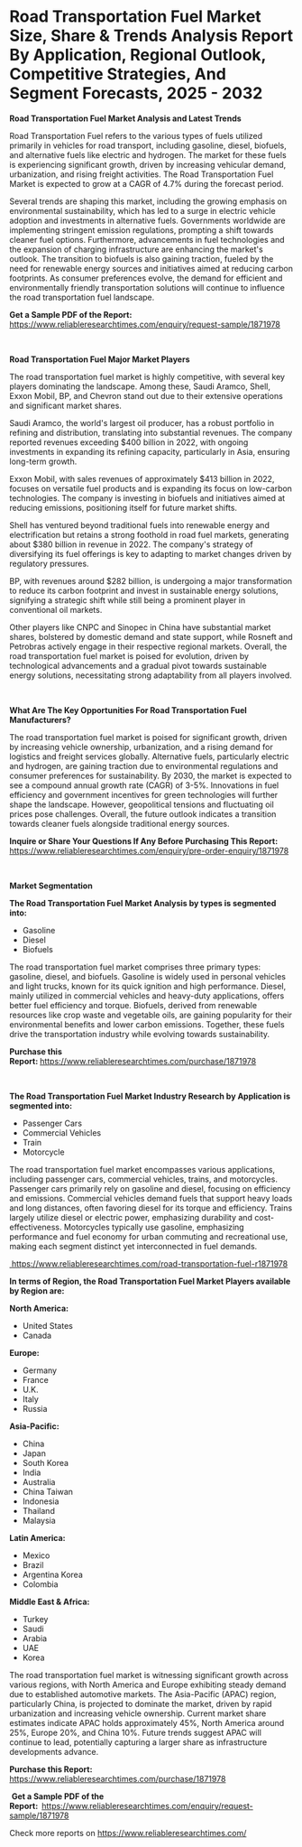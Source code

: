 <p><h1>Road Transportation Fuel Market Size, Share & Trends Analysis Report By Application, Regional Outlook, Competitive Strategies, And Segment Forecasts, 2025 - 2032</h1></p><p><strong>Road Transportation Fuel Market Analysis and Latest Trends</strong></p>
<p><p>Road Transportation Fuel refers to the various types of fuels utilized primarily in vehicles for road transport, including gasoline, diesel, biofuels, and alternative fuels like electric and hydrogen. The market for these fuels is experiencing significant growth, driven by increasing vehicular demand, urbanization, and rising freight activities. The Road Transportation Fuel Market is expected to grow at a CAGR of 4.7% during the forecast period.</p><p>Several trends are shaping this market, including the growing emphasis on environmental sustainability, which has led to a surge in electric vehicle adoption and investments in alternative fuels. Governments worldwide are implementing stringent emission regulations, prompting a shift towards cleaner fuel options. Furthermore, advancements in fuel technologies and the expansion of charging infrastructure are enhancing the market's outlook. The transition to biofuels is also gaining traction, fueled by the need for renewable energy sources and initiatives aimed at reducing carbon footprints. As consumer preferences evolve, the demand for efficient and environmentally friendly transportation solutions will continue to influence the road transportation fuel landscape.</p></p>
<p><strong>Get a Sample PDF of the Report:&nbsp;</strong> <a href="https://www.reliableresearchtimes.com/enquiry/request-sample/1871978?utm_campaign=2292&utm_medium=2&utm_source=Github&utm_content=ia&utm_term=13022025&utm_id=road-transportation-fuel">https://www.reliableresearchtimes.com/enquiry/request-sample/1871978</a></p>
<p>&nbsp;</p>
<p><strong>Road Transportation Fuel Major Market Players</strong></p>
<p><p>The road transportation fuel market is highly competitive, with several key players dominating the landscape. Among these, Saudi Aramco, Shell, Exxon Mobil, BP, and Chevron stand out due to their extensive operations and significant market shares. </p><p>Saudi Aramco, the world's largest oil producer, has a robust portfolio in refining and distribution, translating into substantial revenues. The company reported revenues exceeding $400 billion in 2022, with ongoing investments in expanding its refining capacity, particularly in Asia, ensuring long-term growth.</p><p>Exxon Mobil, with sales revenues of approximately $413 billion in 2022, focuses on versatile fuel products and is expanding its focus on low-carbon technologies. The company is investing in biofuels and initiatives aimed at reducing emissions, positioning itself for future market shifts.</p><p>Shell has ventured beyond traditional fuels into renewable energy and electrification but retains a strong foothold in road fuel markets, generating about $380 billion in revenue in 2022. The company's strategy of diversifying its fuel offerings is key to adapting to market changes driven by regulatory pressures.</p><p>BP, with revenues around $282 billion, is undergoing a major transformation to reduce its carbon footprint and invest in sustainable energy solutions, signifying a strategic shift while still being a prominent player in conventional oil markets.</p><p>Other players like CNPC and Sinopec in China have substantial market shares, bolstered by domestic demand and state support, while Rosneft and Petrobras actively engage in their respective regional markets. Overall, the road transportation fuel market is poised for evolution, driven by technological advancements and a gradual pivot towards sustainable energy solutions, necessitating strong adaptability from all players involved.</p></p>
<p>&nbsp;</p>
<p><strong>What Are The Key Opportunities For Road Transportation Fuel Manufacturers?</strong></p>
<p><p>The road transportation fuel market is poised for significant growth, driven by increasing vehicle ownership, urbanization, and a rising demand for logistics and freight services globally. Alternative fuels, particularly electric and hydrogen, are gaining traction due to environmental regulations and consumer preferences for sustainability. By 2030, the market is expected to see a compound annual growth rate (CAGR) of 3-5%. Innovations in fuel efficiency and government incentives for green technologies will further shape the landscape. However, geopolitical tensions and fluctuating oil prices pose challenges. Overall, the future outlook indicates a transition towards cleaner fuels alongside traditional energy sources.</p></p>
<p><strong>Inquire or Share Your Questions If Any Before Purchasing This Report:</strong> <a href="https://www.reliableresearchtimes.com/enquiry/pre-order-enquiry/1871978?utm_campaign=2292&utm_medium=2&utm_source=Github&utm_content=ia&utm_term=13022025&utm_id=road-transportation-fuel">https://www.reliableresearchtimes.com/enquiry/pre-order-enquiry/1871978</a></p>
<p>&nbsp;</p>
<p><strong>Market Segmentation</strong></p>
<p><strong>The Road Transportation Fuel Market Analysis by types is segmented into:</strong></p>
<p><ul><li>Gasoline</li><li>Diesel</li><li>Biofuels</li></ul></p>
<p><p>The road transportation fuel market comprises three primary types: gasoline, diesel, and biofuels. Gasoline is widely used in personal vehicles and light trucks, known for its quick ignition and high performance. Diesel, mainly utilized in commercial vehicles and heavy-duty applications, offers better fuel efficiency and torque. Biofuels, derived from renewable resources like crop waste and vegetable oils, are gaining popularity for their environmental benefits and lower carbon emissions. Together, these fuels drive the transportation industry while evolving towards sustainability.</p></p>
<p><strong>Purchase this Report:&nbsp;</strong><a href="https://www.reliableresearchtimes.com/purchase/1871978?utm_campaign=2292&utm_medium=2&utm_source=Github&utm_content=ia&utm_term=13022025&utm_id=road-transportation-fuel">https://www.reliableresearchtimes.com/purchase/1871978</a></p>
<p>&nbsp;</p>
<p><strong>The Road Transportation Fuel Market Industry Research by Application is segmented into:</strong></p>
<p><ul><li>Passenger Cars</li><li>Commercial Vehicles</li><li>Train</li><li>Motorcycle</li></ul></p>
<p><p>The road transportation fuel market encompasses various applications, including passenger cars, commercial vehicles, trains, and motorcycles. Passenger cars primarily rely on gasoline and diesel, focusing on efficiency and emissions. Commercial vehicles demand fuels that support heavy loads and long distances, often favoring diesel for its torque and efficiency. Trains largely utilize diesel or electric power, emphasizing durability and cost-effectiveness. Motorcycles typically use gasoline, emphasizing performance and fuel economy for urban commuting and recreational use, making each segment distinct yet interconnected in fuel demands.</p></p>
<p><a href="https://www.reliableresearchtimes.com/road-transportation-fuel-r1871978?utm_campaign=2292&utm_medium=2&utm_source=Github&utm_content=ia&utm_term=13022025&utm_id=road-transportation-fuel">&nbsp;https://www.reliableresearchtimes.com/road-transportation-fuel-r1871978</a></p>
<p><strong>In terms of Region, the Road Transportation Fuel Market Players available by Region are:</strong></p>
<p>
    <p> <strong> North America: </strong>
        <ul>
            <li>United States</li>
            <li>Canada</li>
        </ul>
        </p> 
    <p> <strong> Europe: </strong>
        <ul>
            <li>Germany</li>
            <li>France</li>
            <li>U.K.</li>
            <li>Italy</li>
            <li>Russia</li>
        </ul>
        </p> 
    <p> <strong> Asia-Pacific: </strong>
        <ul>
            <li>China</li>
            <li>Japan</li>
            <li>South Korea</li>
            <li>India</li>
            <li>Australia</li>
            <li>China Taiwan</li>
            <li>Indonesia</li>
            <li>Thailand</li>
            <li>Malaysia</li>
        </ul>
        </p> 
    <p> <strong> Latin America: </strong>
        <ul>
            <li>Mexico</li>
            <li>Brazil</li>
            <li>Argentina Korea</li>
            <li>Colombia</li>
        </ul>
        </p> 
    <p> <strong> Middle East & Africa: </strong>
        <ul>
            <li>Turkey</li>
            <li>Saudi</li>
            <li>Arabia</li>
            <li>UAE</li>
            <li>Korea</li>
        </ul>
    </p>
    </p>
<p><p>The road transportation fuel market is witnessing significant growth across various regions, with North America and Europe exhibiting steady demand due to established automotive markets. The Asia-Pacific (APAC) region, particularly China, is projected to dominate the market, driven by rapid urbanization and increasing vehicle ownership. Current market share estimates indicate APAC holds approximately 45%, North America around 25%, Europe 20%, and China 10%. Future trends suggest APAC will continue to lead, potentially capturing a larger share as infrastructure developments advance.</p></p>
<p><strong>Purchase this Report: </strong><a href="https://www.reliableresearchtimes.com/purchase/1871978?utm_campaign=2292&utm_medium=2&utm_source=Github&utm_content=ia&utm_term=13022025&utm_id=road-transportation-fuel">https://www.reliableresearchtimes.com/purchase/1871978</a></p>
<p>&nbsp;<strong>Get a Sample PDF of the Report:&nbsp;&nbsp;</strong><a href="https://www.reliableresearchtimes.com/enquiry/request-sample/1871978?utm_campaign=2292&utm_medium=2&utm_source=Github&utm_content=ia&utm_term=13022025&utm_id=road-transportation-fuel">https://www.reliableresearchtimes.com/enquiry/request-sample/1871978</a></p>
<p><strong></strong></p>
<p>Check more reports on <a href="https://www.reliableresearchtimes.com/?utm_campaign=2292&utm_medium=2&utm_source=Github&utm_content=ia&utm_term=13022025&utm_id=road-transportation-fuel">https://www.reliableresearchtimes.com/</a></p>
